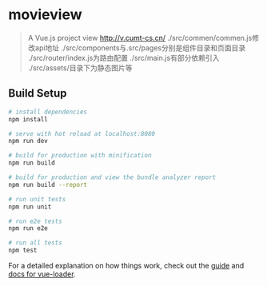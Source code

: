 # movieview

> A Vue.js project
>view http://v.cumt-cs.cn/ ./src/commen/commen.js修改api地址
>./src/components与.src/pages分别是组件目录和页面目录
>./src/router/index.js为路由配置
>./src/main.js有部分依赖引入
>./src/assets/目录下为静态图片等

## Build Setup

``` bash
# install dependencies
npm install

# serve with hot reload at localhost:8080
npm run dev

# build for production with minification
npm run build

# build for production and view the bundle analyzer report
npm run build --report

# run unit tests
npm run unit

# run e2e tests
npm run e2e

# run all tests
npm test
```

For a detailed explanation on how things work, check out the [guide](http://vuejs-templates.github.io/webpack/) and [docs for vue-loader](http://vuejs.github.io/vue-loader).
